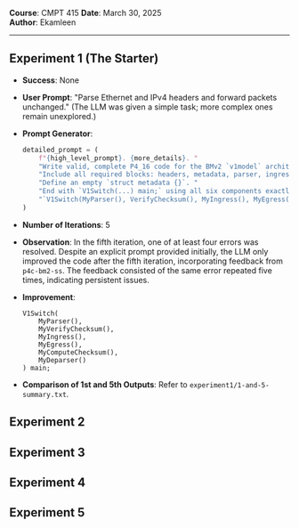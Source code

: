 **Course**: CMPT 415 
**Date**: March 30, 2025  
**Author**: Ekamleen

---

## Experiment 1 (The Starter)

- **Success**: None  
- **User Prompt**: "Parse Ethernet and IPv4 headers and forward packets unchanged." (The LLM was given a simple task; more complex ones remain unexplored.)  
- **Prompt Generator**:  

    ```python
    detailed_prompt = (
        f"{high_level_prompt}. {more_details}. "
        "Write valid, complete P4_16 code for the BMv2 `v1model` architecture that compiles with `p4c-bm2-ss`. "
        "Include all required blocks: headers, metadata, parser, ingress, egress, deparser, VerifyChecksum, ComputeChecksum. "
        "Define an empty `struct metadata {}`. "
        "End with `V1Switch(...) main;` using all six components exactly:\n"
        "`V1Switch(MyParser(), VerifyChecksum(), MyIngress(), MyEgress(), MyComputeChecksum(), MyDeparser()) main;`"
    )
    ```

- **Number of Iterations**: 5  
- **Observation**: In the fifth iteration, one of at least four errors was resolved. Despite an explicit prompt provided initially, the LLM only improved the code after the fifth iteration, incorporating feedback from `p4c-bm2-ss`. The feedback consisted of the same error repeated five times, indicating persistent issues.  
- **Improvement**:  

    ```p4
    V1Switch(
        MyParser(),
        MyVerifyChecksum(),
        MyIngress(),
        MyEgress(),
        MyComputeChecksum(),
        MyDeparser()
    ) main;
    ```

- **Comparison of 1st and 5th Outputs**: Refer to `experiment1/1-and-5-summary.txt`.  

## Experiment 2 



## Experiment 3 



## Experiment 4 



## Experiment 5 